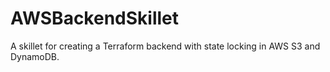 # AWSBackendSkillet
A skillet for creating a Terraform backend with state locking in AWS S3 and DynamoDB.
